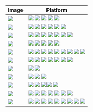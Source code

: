 | Image                                                                                                                                                                                                         | Platform                                                                                                                                                                                                                                                                                                                                                                                                                                                         |
| ------------------------------------------------------------------------------------------------------------------------------------------------------------------------------------------------------------- | ---------------------------------------------------------------------------------------------------------------------------------------------------------------------------------------------------------------------------------------------------------------------------------------------------------------------------------------------------------------------------------------------------------------------------------------------------------------- |
| [![](https://github.com/justin-himself/docker-autobuild/actions/workflows/wordpress-extended.yml/badge.svg)](https://github.com/justin-himself/docker-autobuild/tree/master/wordpress-extended)               | ![](https://img.shields.io/badge/-x86_64-red) ![](https://img.shields.io/badge/-ARM_64-ff69b4) ![](https://img.shields.io/badge/-PowerPC_64_le-blueviolet) ![](https://img.shields.io/badge/-IBM_Z-blue) ![](https://img.shields.io/badge/-mips64le-lightgrey)                                                                                                                                                                                                   |
| [![](https://github.com/justin-himself/docker-autobuild/actions/workflows/sftp.yml/badge.svg)](https://github.com/justin-himself/docker-autobuild/tree/master/sftp)                                           | ![](https://img.shields.io/badge/-x86-9cf) ![](https://img.shields.io/badge/-x86_64-red) ![](https://img.shields.io/badge/-ARM_64-ff69b4) ![](https://img.shields.io/badge/-ARM_v7-yellow) ![](https://img.shields.io/badge/-PowerPC_64_le-blueviolet) ![](https://img.shields.io/badge/-IBM_Z-blue)                                                                                                                                                             |
| [![](https://github.com/justin-himself/docker-autobuild/actions/workflows/sspanel-uim.yml/badge.svg)](https://github.com/justin-himself/docker-autobuild/tree/master/sspanel-uim)                             | ![](https://img.shields.io/badge/-x86-9cf) ![](https://img.shields.io/badge/-x86_64-red) ![](https://img.shields.io/badge/-ARM_64-ff69b4) ![](https://img.shields.io/badge/-ARM_v7-yellow) ![](https://img.shields.io/badge/-ARM_v6-green) ![](https://img.shields.io/badge/-PowerPC_64_le-blueviolet) ![](https://img.shields.io/badge/-IBM_Z-blue)                                                                                                             |
| [![](https://github.com/justin-himself/docker-autobuild/actions/workflows/rtsp-simple-server-ffmpeg.yml/badge.svg)](https://github.com/justin-himself/docker-autobuild/tree/master/rtsp-simple-server-ffmpeg) | ![](https://img.shields.io/badge/-x86-9cf) ![](https://img.shields.io/badge/-x86_64-red) ![](https://img.shields.io/badge/-ARM_64-ff69b4) ![](https://img.shields.io/badge/-ARM_v7-yellow) ![](https://img.shields.io/badge/-ARM_v6-green)                                                                                                                                                                                                                       |
| [![](https://github.com/justin-himself/docker-autobuild/actions/workflows/p910nd.yml/badge.svg)](https://github.com/justin-himself/docker-autobuild/tree/master/p910nd)                                       | ![](https://img.shields.io/badge/-x86-9cf) ![](https://img.shields.io/badge/-x86_64-red) ![](https://img.shields.io/badge/-ARM_64-ff69b4) ![](https://img.shields.io/badge/-ARM_v7-yellow) ![](https://img.shields.io/badge/-ARM_v6-green) ![](https://img.shields.io/badge/-ARM_v5-yellowgreen) ![](https://img.shields.io/badge/-PowerPC_64_le-blueviolet) ![](https://img.shields.io/badge/-IBM_Z-blue) ![](https://img.shields.io/badge/-mips64le-lightgrey) |
| [![](https://github.com/justin-himself/docker-autobuild/actions/workflows/tor-privoxy.yml/badge.svg)](https://github.com/justin-himself/docker-autobuild/tree/master/tor-privoxy)                             | ![](https://img.shields.io/badge/-x86-9cf) ![](https://img.shields.io/badge/-x86_64-red) ![](https://img.shields.io/badge/-ARM_64-ff69b4) ![](https://img.shields.io/badge/-ARM_v7-yellow) ![](https://img.shields.io/badge/-ARM_v6-green) ![](https://img.shields.io/badge/-PowerPC_64_le-blueviolet) ![](https://img.shields.io/badge/-IBM_Z-blue)                                                                                                             |
| [![](https://github.com/justin-himself/docker-autobuild/actions/workflows/gephgui.yml/badge.svg)](https://github.com/justin-himself/docker-autobuild/tree/master/gephgui)                                     | ![](https://img.shields.io/badge/-x86_64-red) ![](https://img.shields.io/badge/-ARM_64-ff69b4)                                                                                                                                                                                                                                                                                                                                                                   |
| [![](https://github.com/justin-himself/docker-autobuild/actions/workflows/geph4-client.yml/badge.svg)](https://github.com/justin-himself/docker-autobuild/tree/master/geph4-client)                           | ![](https://img.shields.io/badge/-x86-9cf) ![](https://img.shields.io/badge/-x86_64-red) ![](https://img.shields.io/badge/-ARM_64-ff69b4)                                                                                                                                                                                                                                                                                                                        |
| [![](https://github.com/justin-himself/docker-autobuild/actions/workflows/i2pplus.yml/badge.svg)](https://github.com/justin-himself/docker-autobuild/tree/master/i2pplus)                                     | ![](https://img.shields.io/badge/-x86-9cf) ![](https://img.shields.io/badge/-x86_64-red) ![](https://img.shields.io/badge/-ARM_64-ff69b4)![](https://img.shields.io/badge/-ARM_v7-yellow) ![](https://img.shields.io/badge/-ARM_v6-green)                                                                                                                                                                                                                        |
| [![](https://github.com/justin-himself/docker-autobuild/actions/workflows/i2pd.yml/badge.svg)](https://github.com/justin-himself/docker-autobuild/tree/master/i2pd)                                           | ![](https://img.shields.io/badge/-x86-9cf) ![](https://img.shields.io/badge/-x86_64-red) ![](https://img.shields.io/badge/-ARM_64-ff69b4) ![](https://img.shields.io/badge/-ARM_v7-yellow) ![](https://img.shields.io/badge/-ARM_v6-green) ![](https://img.shields.io/badge/-PowerPC_64_le-blueviolet) ![](https://img.shields.io/badge/-IBM_Z-blue)                                                                                                             |
| [![](https://github.com/justin-himself/docker-autobuild/actions/workflows/lookbusy.yml/badge.svg)](https://github.com/justin-himself/docker-autobuild/tree/master/lookbusy)                                   | ![](https://img.shields.io/badge/-x86-9cf) ![](https://img.shields.io/badge/-x86_64-red) ![](https://img.shields.io/badge/-ARM_64-ff69b4) ![](https://img.shields.io/badge/-ARM_v7-yellow) ![](https://img.shields.io/badge/-ARM_v6-green) ![](https://img.shields.io/badge/-ARM_v5-yellowgreen) ![](https://img.shields.io/badge/-PowerPC_64_le-blueviolet) ![](https://img.shields.io/badge/-IBM_Z-blue) ![](https://img.shields.io/badge/-mips64le-lightgrey) |

